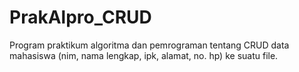 # PrakAlpro_CRUD
Program praktikum algoritma dan pemrograman tentang CRUD data mahasiswa (nim, nama lengkap, ipk, alamat, no. hp) ke suatu file.
